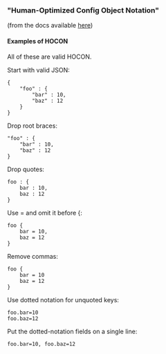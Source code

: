 ### "Human-Optimized Config Object Notation"
(from the docs available [here](https://github.com/lightbend/config))

#### Examples of HOCON
All of these are valid HOCON.

Start with valid JSON:
```
{
    "foo" : {
        "bar" : 10,
        "baz" : 12
    }
}
```

Drop root braces:
```
"foo" : {
    "bar" : 10,
    "baz" : 12
}
```

Drop quotes:
```
foo : {
    bar : 10,
    baz : 12
}
```

Use = and omit it before {:
```
foo {
    bar = 10,
    baz = 12
}
```

Remove commas:
```
foo {
    bar = 10
    baz = 12
}
```

Use dotted notation for unquoted keys:
```
foo.bar=10
foo.baz=12
```

Put the dotted-notation fields on a single line:
```
foo.bar=10, foo.baz=12
```
